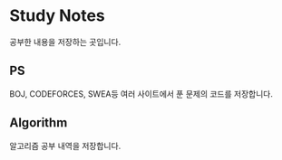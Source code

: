 # Study Notes

공부한 내용을 저장하는 곳입니다.

## PS
BOJ, CODEFORCES, SWEA등 여러 사이트에서 푼 문제의 코드를 저장합니다.

## Algorithm
알고리즘 공부 내역을 저장합니다.